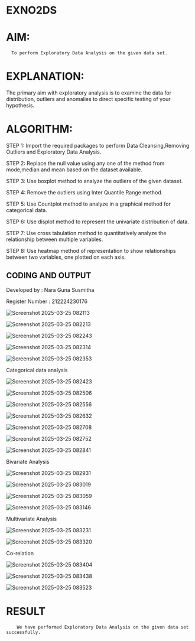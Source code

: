 # EXNO2DS
# AIM:
      To perform Exploratory Data Analysis on the given data set.
      
# EXPLANATION:
  The primary aim with exploratory analysis is to examine the data for distribution, outliers and anomalies to direct specific testing of your hypothesis.
  
# ALGORITHM:
STEP 1: Import the required packages to perform Data Cleansing,Removing Outliers and Exploratory Data Analysis.

STEP 2: Replace the null value using any one of the method from mode,median and mean based on the dataset available.

STEP 3: Use boxplot method to analyze the outliers of the given dataset.

STEP 4: Remove the outliers using Inter Quantile Range method.

STEP 5: Use Countplot method to analyze in a graphical method for categorical data.

STEP 6: Use displot method to represent the univariate distribution of data.

STEP 7: Use cross tabulation method to quantitatively analyze the relationship between multiple variables.

STEP 8: Use heatmap method of representation to show relationships between two variables, one plotted on each axis.

## CODING AND OUTPUT

Developed by : Nara Guna Susmitha

Register Number : 212224230176



![Screenshot 2025-03-25 082113](https://github.com/user-attachments/assets/e69f3642-8307-4685-a246-155b69e46b5a)

![Screenshot 2025-03-25 082213](https://github.com/user-attachments/assets/83a83155-4244-487c-bad5-b6f8eb33b88b)

![Screenshot 2025-03-25 082243](https://github.com/user-attachments/assets/0f01099d-5af0-4893-977a-a5fb677be38a)

![Screenshot 2025-03-25 082314](https://github.com/user-attachments/assets/14699157-337e-459c-b15a-0d2f3a786da6)

![Screenshot 2025-03-25 082353](https://github.com/user-attachments/assets/325754ab-2bc3-4129-83cf-349113db7d74)

Categorical data analysis

![Screenshot 2025-03-25 082423](https://github.com/user-attachments/assets/cafb11d6-6dc4-4253-ae3c-c7dc499af4a4)

![Screenshot 2025-03-25 082506](https://github.com/user-attachments/assets/17a41a3f-2572-4e75-852b-7e1e657fbb7f)

![Screenshot 2025-03-25 082556](https://github.com/user-attachments/assets/64050f3a-8f52-4e6a-bb29-5f04ba7b906b)

![Screenshot 2025-03-25 082632](https://github.com/user-attachments/assets/64762173-284c-4254-8be0-cd5473d0c069)

![Screenshot 2025-03-25 082708](https://github.com/user-attachments/assets/d24ceb4f-0650-4eb3-8d37-15c07bf573ab)

![Screenshot 2025-03-25 082752](https://github.com/user-attachments/assets/fd61f654-73f1-488e-ad2a-5e3875a2bdd8)

![Screenshot 2025-03-25 082841](https://github.com/user-attachments/assets/ab20041a-c347-41ed-b5e3-be3e904c72b4)

Bivariate Analysis

![Screenshot 2025-03-25 082931](https://github.com/user-attachments/assets/01554f7d-3d62-4fce-87c4-9cdae3886c94)

![Screenshot 2025-03-25 083019](https://github.com/user-attachments/assets/f3f99c19-8eb7-462e-a91a-558f8302961f)

![Screenshot 2025-03-25 083059](https://github.com/user-attachments/assets/b8ca42a9-b1bd-4e10-9593-98a6d979dcba)

![Screenshot 2025-03-25 083146](https://github.com/user-attachments/assets/9c4f46a6-4720-46c3-8730-97ec85d9ab42)

Multivariate Analysis

![Screenshot 2025-03-25 083231](https://github.com/user-attachments/assets/bee2e44c-7e01-4127-b19e-2b48e88107ae)

![Screenshot 2025-03-25 083320](https://github.com/user-attachments/assets/fb4cead2-e472-47e1-af9f-77b04643c840)

Co-relation

![Screenshot 2025-03-25 083404](https://github.com/user-attachments/assets/ebcff8ec-30bd-4d0d-9c46-fe9dd5e2108e)

![Screenshot 2025-03-25 083438](https://github.com/user-attachments/assets/61e7aa6e-779e-44ad-9299-3df2892dc2ba)

![Screenshot 2025-03-25 083523](https://github.com/user-attachments/assets/f48328bd-015a-40f3-ab46-7ee49b9739cc)

# RESULT
        We have performed Exploratory Data Analysis on the given data set successfully.
